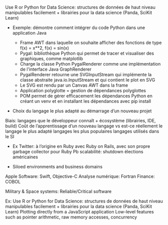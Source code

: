 Use R or Python for Data Science: structures de données de haut niveau manipulables facilement + librairies pour la data science (Panda, SciKit Learn)

- Exemple: démontre comment intégrer du code Python dans une application Java

    - Frame AWT dans laquelle on souhaite afficher des fonctions de type f(x) = x**2, f(x) = sin(x)
    - Pygal: bibliothèque Python qui permet de tracer et visualiser des graphiques, comme matplotlib
    - Charge la classe Python PygalRenderer comme une implémentation de l'interface Java GraphRenderer
    - PygalRenderer retourne une SVGInputStream qui implémente la classe abstraite java.io.InputStream et qui contient le plot en SVG
    - Le SVG est rendu par un Canvas AWT dans la frame
    - Application polyglotte = gestion de dépendances polyglottes
    - POM permet de gérer efficacement les dépendances Python en créant un venv et en installant les dépendances avec pip install






- Choix du langage le plus adapté au démarrage d’un nouveau projet

Biais:
langages que le développeur connaît + écosystème (librairies, IDE, build)
Coût de l’apprentissage d’un nouveau langage vs est-ce réellement le langage le plus adapté
langages les plus populaires
langages utilisés dans le SI


- Ex Twitter: à l’origine en Ruby avec Ruby on Rails, avec son propre garbage collector pour Ruby
Pb scalabilité: shutdown élections américaines

- Siloed environments and business domains

Apple Software: Swift, Objective-C
Analyse numérique: Fortran
Finance: COBOL

Military & Space systems: Reliable/Critical software

Ex:
Use R or Python for Data Science: structures de données de haut niveau manipulables facilement + librairies pour la data science (Panda, SciKit Learn)
Plotting directly from a JavaScript application
Low-level features such as pointer arithmetic, raw memory accesses, concurrency



